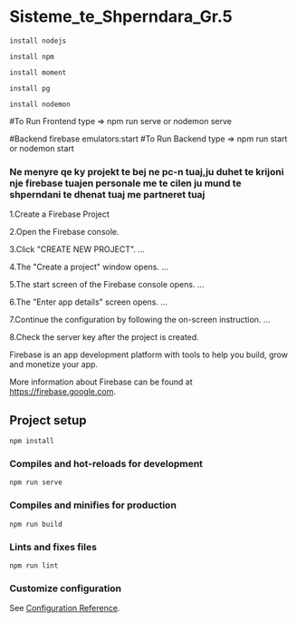 # Sisteme_te_Shperndara_Gr.5
```
install nodejs
```
```
install npm
```
```
install moment
```
```
install pg
```
```
install nodemon
```

#To Run Frontend type => npm run serve or nodemon serve


#Backend firebase emulators:start 
#To Run Backend type => npm run start or nodemon start

 ### Ne menyre qe ky projekt te bej ne pc-n tuaj,ju duhet te krijoni nje firebase tuajen personale me te cilen ju mund te shperndani te dhenat tuaj me partneret tuaj 

1.Create a Firebase Project

2.Open the Firebase console.

3.Click "CREATE NEW PROJECT". ...

4.The "Create a project" window opens. ...

5.The start screen of the Firebase console opens. ...

6.The "Enter app details" screen opens. ...

7.Continue the configuration by following the on-screen instruction. ...

8.Check the server key after the project is created.

Firebase is an app development platform with tools to help you build, grow and monetize your app. 

More information about Firebase can be found at https://firebase.google.com.



## Project setup
```
npm install
```

### Compiles and hot-reloads for development
```
npm run serve
```

### Compiles and minifies for production
```
npm run build
```

### Lints and fixes files
```
npm run lint
```

### Customize configuration
See [Configuration Reference](https://cli.vuejs.org/config/).

